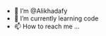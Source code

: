 - 👋 I’m @Alikhadafy
- 🌱 I’m currently learning code
- 📫 How to reach me ...

<!---
Alikhadafy/Alikhadafy is a ✨ special ✨ repository because its `README.md` (this file) appears on your GitHub profile.
You can click the Preview link to take a look at your changes.
--->
